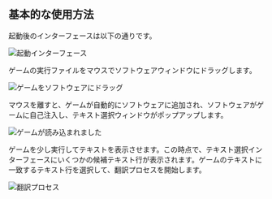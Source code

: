 ## 基本的な使用方法

起動後のインターフェースは以下の通りです。

![起動インターフェース](https://image.lunatranslator.org/zh/basicuse/startup2.png)

ゲームの実行ファイルをマウスでソフトウェアウィンドウにドラッグします。

![ゲームをソフトウェアにドラッグ](https://image.lunatranslator.org/zh/basicuse/load.png)

マウスを離すと、ゲームが自動的にソフトウェアに追加され、ソフトウェアがゲームに自己注入し、テキスト選択ウィンドウがポップアップします。

![ゲームが読み込まれました](https://image.lunatranslator.org/zh/basicuse/loaded.png)

ゲームを少し実行してテキストを表示させます。この時点で、テキスト選択インターフェースにいくつかの候補テキスト行が表示されます。ゲームのテキストに一致するテキスト行を選択して、翻訳プロセスを開始します。

![翻訳プロセス](https://image.lunatranslator.org/zh/basicuse/trans.png)
